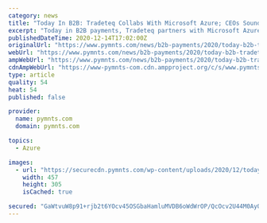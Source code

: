 ```yaml
---
category: news
title: "Today In B2B: Tradeteq Collabs With Microsoft Azure; CEOs Sound Off To Biden"
excerpt: "Today in B2B payments, Tradeteq partners with Microsoft Azure, CEOs sound off to Biden, B2BE collaborates with OnPay, Paymerang launches invoicing, and more"
publishedDateTime: 2020-12-14T17:02:00Z
originalUrl: "https://www.pymnts.com/news/b2b-payments/2020/today-b2b-tradeteq-azure-ceos-biden/"
webUrl: "https://www.pymnts.com/news/b2b-payments/2020/today-b2b-tradeteq-azure-ceos-biden/"
ampWebUrl: "https://www.pymnts.com/news/b2b-payments/2020/today-b2b-tradeteq-azure-ceos-biden/amp/"
cdnAmpWebUrl: "https://www-pymnts-com.cdn.ampproject.org/c/s/www.pymnts.com/news/b2b-payments/2020/today-b2b-tradeteq-azure-ceos-biden/amp/"
type: article
quality: 54
heat: 54
published: false

provider:
  name: pymnts.com
  domain: pymnts.com

topics:
  - Azure

images:
  - url: "https://securecdn.pymnts.com/wp-content/uploads/2020/12/today-b2b-tradeteq-azure-ceos-biden-457x305.jpg"
    width: 457
    height: 305
    isCached: true

secured: "GaWtvuW8p91+rjb2t6YOcv45OSGbaHamluMVDB6oWdWrOP/QcOcv2U44M0AyQnbzYLYkDMq0APMcZfNgESMlhTDR2dD+PuS3P4hnodil5vQH4hNf022wpn0xnzDpuled6WMVdLgzRoQ9YV6gj/DFGjHCYBLdbkv96pUIUS4kaROF4nugOOABPwBpZIAG01fSHAdG2cO4+lfFG170uOh5hXzWbCD6VW/LTtLa342DCA0aFC3oBDinXPnqgqXsoZZwN8xwNFWp2pDAg71ooTy+BwpQMRFdaLZQNhQHxdDrqr4GNW477I6wN3OuSFAsnZfwHYi66UZ/vPa8yc1jOUUwRMU0n4EHOZNPAO0KG6kqaY8=;4d6WwgEP0665YsdMDmKb0w=="
---
```


